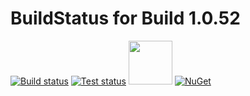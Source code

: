 # BuildStatus for Build 1.0.52

[![Build status](https://ci.appveyor.com/api/projects/status/idimh44hkkub19vm?svg=true)](https://ci.appveyor.com/project/TFTomSun/aspnetcore-extensions)
[![Test status](http://teststatusbadge.azurewebsites.net/api/status/TFTomSun/aspnetcore-extensions)](https://ci.appveyor.com/project/TFTomSun/aspnetcore-extensions/build/tests)
[<img src="https://raw.githubusercontent.com/NuGet/Home/dev/resources/nuget.png" width="70" />](https://www.nuget.org/packages/TomSun.AspNetCore.Extensions/)
[![NuGet](https://img.shields.io/nuget/v/TomSun.AspNetCore.Extensions.svg?style=flat-square)](https://www.nuget.org/packages/TomSun.AspNetCore.Extensions/) 


